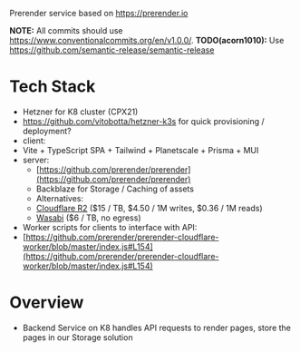 Prerender service based on https://prerender.io

**NOTE:** All commits should use https://www.conventionalcommits.org/en/v1.0.0/.
**TODO(acorn1010):** Use https://github.com/semantic-release/semantic-release

# Tech Stack
 * Hetzner for K8 cluster (CPX21)
  * https://github.com/vitobotta/hetzner-k3s for quick provisioning / deployment?
 * client:
  * Vite + TypeScript SPA + Tailwind + Planetscale + Prisma + MUI
 * server:
   * [https://github.com/prerender/prerender](https://github.com/prerender/prerender)
   * Backblaze for Storage / Caching of assets
    * Alternatives:
     * [Cloudflare R2](https://www.cloudflare.com/products/r2/) ($15 / TB, $4.50 / 1M writes, $0.36 / 1M reads)
     * [Wasabi](https://wasabi.com/cloud-storage-pricing) ($6 / TB, no egress)
  * Worker scripts for clients to interface with API:
   * [https://github.com/prerender/prerender-cloudflare-worker/blob/master/index.js#L154](https://github.com/prerender/prerender-cloudflare-worker/blob/master/index.js#L154)

# Overview
 * Backend Service on K8 handles API requests to render pages, store the pages in our Storage solution
